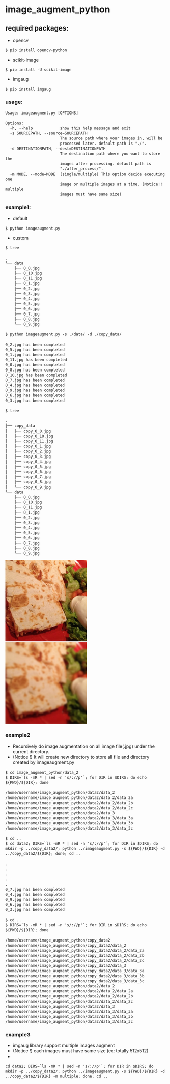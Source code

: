 # image_augment_python
## required packages:
* opencv
```shell
$ pip install opencv-python
```
* scikit-image
```shell
$ pip install -U scikit-image
```
* imgaug
```shell
$ pip install imgaug
```
### usage:
```shell
Usage: imageaugment.py [OPTIONS]

Options:
  -h, --help            show this help message and exit
  -s SOURCEPATH, --source=SOURCEPATH
                        The source path where your images in, will be
                        processed later. default path is "./".
  -d DESTINATIONPATH, --dest=DESTINATIONPATH
                        The destination path where you want to store the
                        images after processing. default path is
                        "./after_process/".
  -m MODE, --mode=MODE  (single/multiple) This option decide executing one
                        image or multiple images at a time. (Notice!! multiple
                        images must have same size)

```
### example1:
* default
```shell
$ python imageaugment.py
```
* custom
```shell
$ tree

.
└── data
    ├── 0_0.jpg
    ├── 0_10.jpg
    ├── 0_11.jpg
    ├── 0_1.jpg
    ├── 0_2.jpg
    ├── 0_3.jpg
    ├── 0_4.jpg
    ├── 0_5.jpg
    ├── 0_6.jpg
    ├── 0_7.jpg
    ├── 0_8.jpg
    └── 0_9.jpg

$ python imageaugment.py -s ./data/ -d ./copy_data/

0_2.jpg has been completed
0_5.jpg has been completed
0_1.jpg has been completed
0_11.jpg has been completed
0_0.jpg has been completed
0_8.jpg has been completed
0_10.jpg has been completed
0_7.jpg has been completed
0_4.jpg has been completed
0_9.jpg has been completed
0_6.jpg has been completed
0_3.jpg has been completed

$ tree

.
├── copy_data
│   ├── copy_0_0.jpg
│   ├── copy_0_10.jpg
│   ├── copy_0_11.jpg
│   ├── copy_0_1.jpg
│   ├── copy_0_2.jpg
│   ├── copy_0_3.jpg
│   ├── copy_0_4.jpg
│   ├── copy_0_5.jpg
│   ├── copy_0_6.jpg
│   ├── copy_0_7.jpg
│   ├── copy_0_8.jpg
│   └── copy_0_9.jpg
└── data
    ├── 0_0.jpg
    ├── 0_10.jpg
    ├── 0_11.jpg
    ├── 0_1.jpg
    ├── 0_2.jpg
    ├── 0_3.jpg
    ├── 0_4.jpg
    ├── 0_5.jpg
    ├── 0_6.jpg
    ├── 0_7.jpg
    ├── 0_8.jpg
    └── 0_9.jpg
```
<img src="https://github.com/apple635471/image_augment_python/blob/master/data/0_0.jpg" width="256" height="256"><img src="https://github.com/apple635471/image_augment_python/blob/master/copy_data/copy_0_0.jpg" width="256" height="256">

### example2

* Recursively do image augmentation on all image file(.jpg) under the current directory.
* (Notice !) It will create new directory to store all file and directory created by imageaugment.py

```shell
$ cd image_augment_python/data_2
$ DIRS=`ls -mR * | sed -n 's/://p'`; for DIR in $DIRS; do echo ${PWD}/${DIR}; done

/home/username/image_augment_python/data2/data_2
/home/username/image_augment_python/data2/data_2/data_2a
/home/username/image_augment_python/data2/data_2/data_2b
/home/username/image_augment_python/data2/data_2/data_2c
/home/username/image_augment_python/data2/data_3
/home/username/image_augment_python/data2/data_3/data_3a
/home/username/image_augment_python/data2/data_3/data_3b
/home/username/image_augment_python/data2/data_3/data_3c

$ cd ..
$ cd data2; DIRS=`ls -mR * | sed -n 's/://p'`; for DIR in $DIRS; do mkdir -p ../copy_data2/; python ../imageaugment.py -s ${PWD}/${DIR} -d ../copy_data2/${DIR}; done; cd ..

.
.
.
.
.
0_7.jpg has been completed
0_4.jpg has been completed
0_9.jpg has been completed
0_6.jpg has been completed
0_3.jpg has been completed

$ cd ..
$ DIRS=`ls -mR * | sed -n 's/://p'`; for DIR in $DIRS; do echo ${PWD}/${DIR}; done

/home/username/image_augment_python/copy_data2
/home/username/image_augment_python/copy_data2/data_2
/home/username/image_augment_python/copy_data2/data_2/data_2a
/home/username/image_augment_python/copy_data2/data_2/data_2b
/home/username/image_augment_python/copy_data2/data_2/data_2c
/home/username/image_augment_python/copy_data2/data_3
/home/username/image_augment_python/copy_data2/data_3/data_3a
/home/username/image_augment_python/copy_data2/data_3/data_3b
/home/username/image_augment_python/copy_data2/data_3/data_3c
/home/username/image_augment_python/data2/data_2
/home/username/image_augment_python/data2/data_2/data_2a
/home/username/image_augment_python/data2/data_2/data_2b
/home/username/image_augment_python/data2/data_2/data_2c
/home/username/image_augment_python/data2/data_3
/home/username/image_augment_python/data2/data_3/data_3a
/home/username/image_augment_python/data2/data_3/data_3b
/home/username/image_augment_python/data2/data_3/data_3c
```
### example3
* imgaug library support multiple images augment
* (Notice !) each images must have same size (ex: totally 512x512)
* 
```shell
cd data2; DIRS=`ls -mR * | sed -n 's/://p'`; for DIR in $DIRS; do mkdir -p ../copy_data2/; python ../imageaugment.py -s ${PWD}/${DIR} -d ../copy_data2/${DIR} -m multiple; done; cd ..
```
